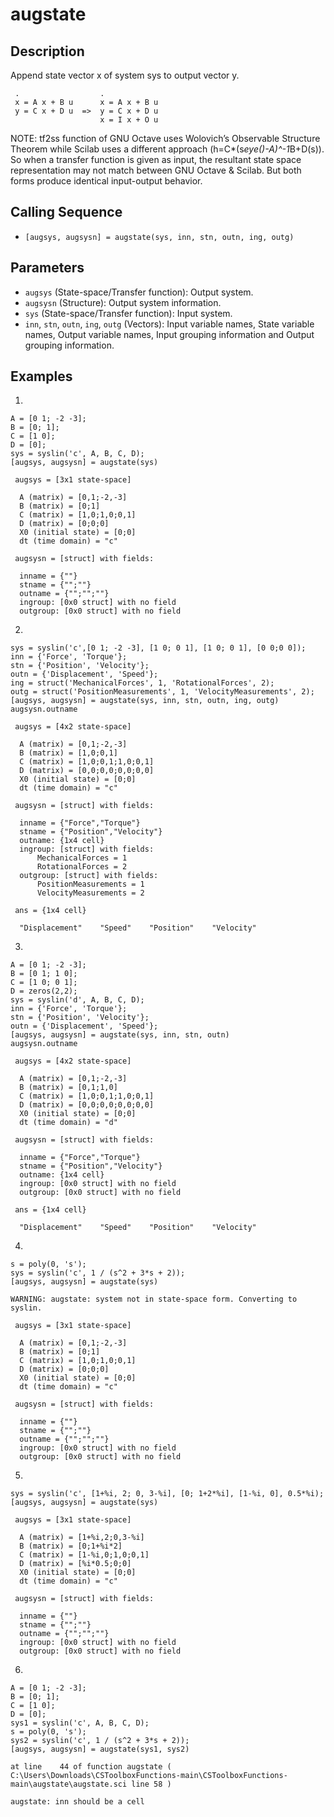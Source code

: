 # augstate

## Description
Append state vector x of system sys to output vector y.
```
 .                  .
 x = A x + B u      x = A x + B u
 y = C x + D u  =>  y = C x + D u
                    x = I x + O u
```

NOTE: tf2ss function of GNU Octave uses Wolovich’s Observable Structure Theorem while Scilab uses a different approach (h=C*(s*eye()-A)^-1*B+D(s)). So when a transfer function is given as input, the resultant state space representation may not match between GNU Octave & Scilab. But both forms produce identical input-output behavior.

## Calling Sequence
- `[augsys, augsysn] = augstate(sys, inn, stn, outn, ing, outg)`

## Parameters
- `augsys` (State-space/Transfer function): Output system.
- `augsysn` (Structure): Output system information.
- `sys` (State-space/Transfer function): Input system.
- `inn`, `stn`, `outn`, `ing`, `outg` (Vectors): Input variable names, State variable names, Output variable names, Input grouping information and Output grouping information.

## Examples
1.
```
A = [0 1; -2 -3];
B = [0; 1];
C = [1 0];
D = [0];
sys = syslin('c', A, B, C, D);
[augsys, augsysn] = augstate(sys)
```
```
 augsys = [3x1 state-space]

  A (matrix) = [0,1;-2,-3]
  B (matrix) = [0;1]
  C (matrix) = [1,0;1,0;0,1]
  D (matrix) = [0;0;0]
  X0 (initial state) = [0;0]
  dt (time domain) = "c"

 augsysn = [struct] with fields:

  inname = {""}
  stname = {"";""}
  outname = {"";"";""}
  ingroup: [0x0 struct] with no field
  outgroup: [0x0 struct] with no field
```

2.
```
sys = syslin('c',[0 1; -2 -3], [1 0; 0 1], [1 0; 0 1], [0 0;0 0]);
inn = {'Force', 'Torque'};
stn = {'Position', 'Velocity'};
outn = {'Displacement', 'Speed'};
ing = struct('MechanicalForces', 1, 'RotationalForces', 2);
outg = struct('PositionMeasurements', 1, 'VelocityMeasurements', 2);
[augsys, augsysn] = augstate(sys, inn, stn, outn, ing, outg)
augsysn.outname
```
```
 augsys = [4x2 state-space]

  A (matrix) = [0,1;-2,-3]
  B (matrix) = [1,0;0,1]
  C (matrix) = [1,0;0,1;1,0;0,1]
  D (matrix) = [0,0;0,0;0,0;0,0]
  X0 (initial state) = [0;0]
  dt (time domain) = "c"

 augsysn = [struct] with fields:

  inname = {"Force","Torque"}
  stname = {"Position","Velocity"}
  outname: {1x4 cell}
  ingroup: [struct] with fields:
      MechanicalForces = 1
      RotationalForces = 2
  outgroup: [struct] with fields:
      PositionMeasurements = 1
      VelocityMeasurements = 2

 ans = {1x4 cell}

  "Displacement"    "Speed"    "Position"    "Velocity"
```

3.
```
A = [0 1; -2 -3];
B = [0 1; 1 0];
C = [1 0; 0 1];
D = zeros(2,2);
sys = syslin('d', A, B, C, D);
inn = {'Force', 'Torque'};
stn = {'Position', 'Velocity'};
outn = {'Displacement', 'Speed'};
[augsys, augsysn] = augstate(sys, inn, stn, outn)
augsysn.outname
```
```
 augsys = [4x2 state-space]

  A (matrix) = [0,1;-2,-3]
  B (matrix) = [0,1;1,0]
  C (matrix) = [1,0;0,1;1,0;0,1]
  D (matrix) = [0,0;0,0;0,0;0,0]
  X0 (initial state) = [0;0]
  dt (time domain) = "d"

 augsysn = [struct] with fields:

  inname = {"Force","Torque"}
  stname = {"Position","Velocity"}
  outname: {1x4 cell}
  ingroup: [0x0 struct] with no field
  outgroup: [0x0 struct] with no field

 ans = {1x4 cell}

  "Displacement"    "Speed"    "Position"    "Velocity"
```

4.
```
s = poly(0, 's');
sys = syslin('c', 1 / (s^2 + 3*s + 2));
[augsys, augsysn] = augstate(sys)
```
```
WARNING: augstate: system not in state-space form. Converting to syslin.

 augsys = [3x1 state-space]

  A (matrix) = [0,1;-2,-3]
  B (matrix) = [0;1]
  C (matrix) = [1,0;1,0;0,1]
  D (matrix) = [0;0;0]
  X0 (initial state) = [0;0]
  dt (time domain) = "c"

 augsysn = [struct] with fields:

  inname = {""}
  stname = {"";""}
  outname = {"";"";""}
  ingroup: [0x0 struct] with no field
  outgroup: [0x0 struct] with no field
```

5.
```
sys = syslin('c', [1+%i, 2; 0, 3-%i], [0; 1+2*%i], [1-%i, 0], 0.5*%i); 
[augsys, augsysn] = augstate(sys)
```
```
 augsys = [3x1 state-space]

  A (matrix) = [1+%i,2;0,3-%i]
  B (matrix) = [0;1+%i*2]
  C (matrix) = [1-%i,0;1,0;0,1]
  D (matrix) = [%i*0.5;0;0]
  X0 (initial state) = [0;0]
  dt (time domain) = "c"

 augsysn = [struct] with fields:

  inname = {""}
  stname = {"";""}
  outname = {"";"";""}
  ingroup: [0x0 struct] with no field
  outgroup: [0x0 struct] with no field

```

6.
```
A = [0 1; -2 -3];
B = [0; 1];
C = [1 0];
D = [0];
sys1 = syslin('c', A, B, C, D);
s = poly(0, 's');
sys2 = syslin('c', 1 / (s^2 + 3*s + 2));
[augsys, augsysn] = augstate(sys1, sys2)
```
```
at line    44 of function augstate ( C:\Users\Downloads\CSToolboxFunctions-main\CSToolboxFunctions-main\augstate\augstate.sci line 58 )

augstate: inn should be a cell
```

